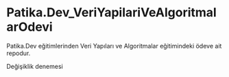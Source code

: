 # Patika.Dev_VeriYapilariVeAlgoritmalarOdevi
Patika.Dev eğitimlerinden Veri Yapıları ve Algoritmalar eğitimindeki ödeve ait repodur.

Değişiklik denemesi